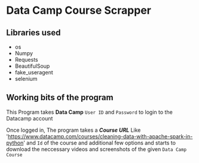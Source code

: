 # Data Camp Course Scrapper

## Libraries used
- os
- Numpy
- Requests
- BeautifulSoup
- fake_useragent
- selenium

## Working bits of the program
This Program takes **Data Camp** `User ID` and `Password` to login to the Datacamp account 

Once logged in, The program takes a **_Course URL_** Like 'https://www.datacamp.com/courses/cleaning-data-with-apache-spark-in-python' and `Id` of the course and additional few options and starts to download the neccessary videos and screenshots of the given `Data Camp Course`

